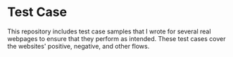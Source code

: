 # Test Case

This repository includes test case samples that I wrote for several real webpages to ensure that they perform as intended. These test cases cover the websites' positive, negative, and other flows.
